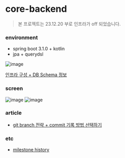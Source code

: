# core-backend

> 본 프로젝트는 23.12.20 부로 인프라가 off 되었습니다.

### environment

- spring boot 3.1.0 + kotlin
- jpa + querydsl

![image](https://github.com/Our-Class-Bank/core-backend/assets/55722186/db0692c8-c406-4297-8777-a202bcaae7ab)

[인프라 구성 + DB Schema 정보](https://github.com/Our-Class-Bank/core-backend/wiki/01.-%EC%9D%B8%ED%94%84%EB%9D%BC-%EA%B5%AC%EC%84%B1-&-DB-Schema-%EC%A0%95%EB%B3%B4)

### screen

![image](https://github.com/Our-Class-Bank/core-backend/assets/55722186/ab6bf230-011a-4c08-bc76-55a3f4db0b64)
![image](https://github.com/Our-Class-Bank/core-backend/assets/55722186/6291cbd9-8ef6-450e-a162-230c05851178)

### article

- [git branch 전략 + commit 기록 방법 선택하기](https://hyune-c.tistory.com/60)

### etc

- [milestone history](https://github.com/Our-Class-Bank/core-backend/wiki/10.-milestone-1-~-7-history)
